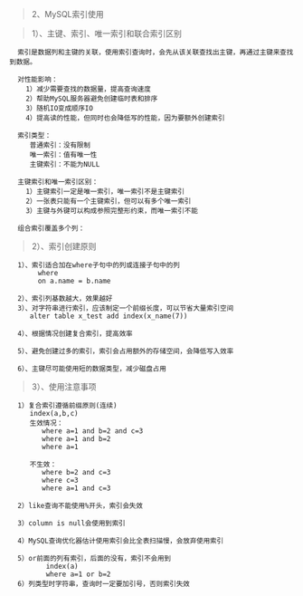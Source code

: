 > 2、MySQL索引使用

>1）、主键、索引、唯一索引和联合索引区别

      索引是数据列和主键的关联，使用索引查询时，会先从该关联查找出主键，再通过主键来查找到数据。
      
      对性能影响：
        1）减少需要查找的数据量，提高查询速度
        2）帮助MySQL服务器避免创建临时表和排序
        3）随机IO变成顺序IO
        4）提高读的性能，但同时也会降低写的性能，因为要额外创建索引
      
      索引类型：
         普通索引：没有限制
         唯一索引：值有唯一性
         主键索引：不能为NULL
      
      主键索引和唯一索引区别：
        1）主键索引一定是唯一索引，唯一索引不是主键索引
        2）一张表只能有一个主键索引，但可以有多个唯一索引
        3）主键与外键可以构成参照完整形约束，而唯一索引不能
        
      组合索引覆盖多个列：
         
         
>2）、索引创建原则
     
      1）、索引适合加在where子句中的列或连接子句中的列
           where 
           on a.name = b.name
           
      2）、索引列基数越大，效果越好
      3）、对字符串进行索引，应该制定一个前缀长度，可以节省大量索引空间
         alter table x_test add index(x_name(7))
         
      4）、根据情况创建复合索引，提高效率
      
      5）、避免创建过多的索引，索引会占用额外的存储空间，会降低写入效率
      
      6）、主键尽可能使用短的数据类型，减少磁盘占用
  
>3）、使用注意事项

     
      1）复合索引遵循前缀原则(连续)
         index(a,b,c)
         生效情况：
            where a=1 and b=2 and c=3
            where a=1 and b=2
            where a=1
            
         不生效：
            where b=2 and c=3
            where c=3
            where a=1 and c=3
            
      2）like查询不能使用%开头，索引会失效
        
      3）column is null会使用到索引
        
      4）MySQL查询优化器估计使用索引会比全表扫描慢，会放弃使用索引
        
      5）or前面的列有索引，后面的没有，索引不会用到
             index(a)
             where a=1 or b=2
      6）列类型时字符串，查询时一定要加引号，否则索引失效
        